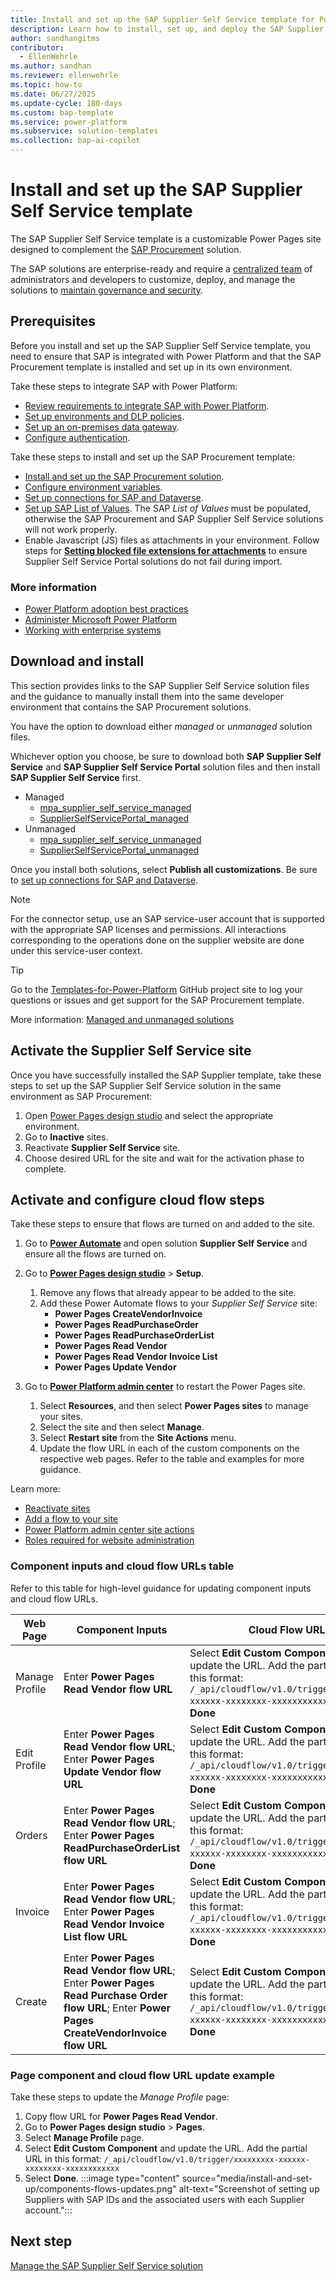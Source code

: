 ```yaml
---
title: Install and set up the SAP Supplier Self Service template for Power Platform
description: Learn how to install, set up, and deploy the SAP Supplier Self Service solution for Microsoft Power Platform.
author: sandhangitms
contributor:
  - EllenWehrle
ms.author: sandhan
ms.reviewer: ellenwehrle
ms.topic: how-to
ms.date: 06/27/2025
ms.update-cycle: 180-days
ms.custom: bap-template
ms.service: power-platform
ms.subservice: solution-templates
ms.collection: bap-ai-copilot
---
```


# Install and set up the SAP Supplier Self Service template

The SAP Supplier Self Service template is a customizable Power Pages site designed to complement the [SAP Procurement](/power-platform/enterprise-templates/finance/sap-procurement/overview) solution.

The SAP solutions are enterprise-ready and require a [centralized team](/power-platform/guidance/adoption/delivery-models#centralized) of administrators and developers to customize, deploy, and manage the solutions to [maintain governance and security](/power-platform/guidance/adoption/admin-best-practices).

## Prerequisites

Before you install and set up the SAP Supplier Self Service template, you need to ensure that SAP is integrated with Power Platform and that the SAP Procurement template is installed and set up in its own environment.

Take these steps to integrate SAP with Power Platform:

- [Review requirements to integrate SAP with Power Platform](/power-platform/enterprise-templates/finance/sap-procurement/administer/requirements).
- [Set up environments and DLP policies](/power-platform/enterprise-templates/finance/sap-procurement/administer/set-up-connections).
- [Set up an on-premises data gateway](/power-platform/enterprise-templates/finance/sap-procurement/administer/set-up-gateway).
- [Configure authentication](/power-platform/enterprise-templates/finance/sap-procurement/administer/configure-authentication).

Take these steps to install and set up the SAP Procurement template:

- [Install and set up the SAP Procurement solution](/power-platform/enterprise-templates/finance/sap-procurement/administer/install).
- [Configure environment variables](/power-platform/enterprise-templates/finance/sap-procurement/administer/configure-environment-variables).
- [Set up connections for SAP and Dataverse](/power-platform/enterprise-templates/finance/sap-procurement/administer/set-up-connections).
- [Set up SAP List of Values](/power-platform/enterprise-templates/finance/sap-procurement/administer/apply-seed-data#apply-saps-list-of-values). The SAP *List of Values* must be populated, otherwise the SAP Procurement and SAP Supplier Self Service solutions will not work properly.
- Enable Javascript (JS) files as attachments in your environment. Follow steps for [**Setting blocked file extensions for attachments**](/dynamics365/customer-service/administer/enable-file-attachments#configure-file-size-limit-and-file-extensions) to ensure Supplier Self Service Portal solutions do not fail during import.

### More information

- [Power Platform adoption best practices](/power-platform/guidance/adoption/methodology)
- [Administer Microsoft Power Platform](/power-platform/admin/admin-documentation)
- [Working with enterprise systems](/power-apps/guidance/planning/enterprise-systems)

## Download and install

This section provides links to the SAP Supplier Self Service solution files and the guidance to manually install them into the same developer environment that contains the SAP Procurement solutions.

You have the option to download either *managed* or *unmanaged* solution files.

Whichever option you choose, be sure to download both **SAP Supplier Self Service** and **SAP Supplier Self Service Portal** solution files and then install **SAP Supplier Self Service** first.

- Managed
  - [mpa_supplier_self_service_managed](https://aka.ms/mpa_supplier_self_service_managed)
  - [SupplierSelfServicePortal_managed](https://aka.ms/SupplierSelfServicePortal_managed)
- Unmanaged
  - [mpa_supplier_self_service_unmanaged](https://aka.ms/mpa_supplier_self_service_unmanaged)
  - [SupplierSelfServicePortal_unmanaged](https://aka.ms/SupplierSelfServicePortal_unmanaged)

Once you install both solutions, select **Publish all customizations**. Be sure to [set up connections for SAP and Dataverse](/power-platform/enterprise-templates/finance/sap-procurement/administer/set-up-connections).

> [!NOTE]
> For the connector setup, use an SAP service-user account that is supported with the appropriate SAP licenses and permissions. All interactions corresponding to the operations done on the supplier website are done under this service-user context.

> [!TIP]
>
> Go to the [Templates-for-Power-Platform](https://aka.ms/PowerPlatformTemplateSupport) GitHub project site to log your questions or issues and get support for the SAP Procurement template.

More information: [Managed and unmanaged solutions](/power-platform/alm/solution-concepts-alm#managed-and-unmanaged-solutions)

## Activate the Supplier Self Service site

Once you have successfully installed the SAP Supplier template, take these steps to set up the SAP Supplier Self Service solution in the same environment as SAP Procurement:

1. Open [Power Pages design studio](https://make.powerpages.microsoft.com) and select the appropriate environment.
1. Go to **Inactive** sites.
1. Reactivate **Supplier Self Service** site.
1. Choose desired URL for the site and wait for the activation phase to complete.

## Activate and configure cloud flow steps

Take these steps to ensure that flows are turned on and added to the site.

1. Go to [**Power Automate**](https://make.powerautomate.com/) and open solution **Supplier Self Service** and ensure all the flows are turned on.
1. Go to [**Power Pages design studio**](/power-pages/configure/design-build-overview) > **Setup**.
    1. Remove any flows that already appear to be added to the site.
    2. Add these Power Automate flows to your *Supplier Self Service* site:
        - **Power Pages CreateVendorInvoice**
        - **Power Pages ReadPurchaseOrder**
        - **Power Pages ReadPurchaseOrderList**
        - **Power Pages Read Vendor**
        - **Power Pages Read Vendor Invoice List**
        - **Power Pages Update Vendor**

1. Go to [**Power Platform admin center**](https://admin.powerplatform.microsoft.com/home) to restart the Power Pages site.
    1. Select **Resources**, and then select **Power Pages sites** to manage your sites.
    1. Select the site and then select **Manage**.
    1. Select **Restart site** from the **Site Actions** menu.
    1. Update the flow URL in each of the custom components on the respective web pages. Refer to the table and examples for more guidance.

Learn more:

- [Reactivate sites](/power-pages/admin/reactivate-website)
- [Add a flow to your site](/power-pages/configure/cloud-flow-integration#add-a-flow-to-your-site)
- [Power Platform admin center site actions](/power-pages/admin/admin-overview#site-actions)
- [Roles required for website administration](/power-pages/admin/admin-roles)

### Component inputs and cloud flow URLs table

Refer to this table for high-level guidance for updating component inputs and cloud flow URLs.

| Web Page  | Component Inputs  | Cloud Flow URLs  |
|----------------|--------------------------------------|----------------------------------|
| Manage Profile | Enter **Power Pages Read Vendor flow URL** | Select **Edit Custom Component** and update the URL. Add the partial URL in this format: `/_api/cloudflow/v1.0/trigger/xxxxxxxxx-xxxxxx-xxxxxxxx-xxxxxxxxxxxx`. Select **Done**  |
| Edit Profile   | Enter **Power Pages Read Vendor flow URL**; Enter **Power Pages Update Vendor flow URL**   | Select **Edit Custom Component** and update the URL. Add the partial URL in this format: `/_api/cloudflow/v1.0/trigger/xxxxxxxxx-xxxxxx-xxxxxxxx-xxxxxxxxxxxx`. Select **Done**  |
| Orders         | Enter **Power Pages Read Vendor flow URL**; Enter **Power Pages ReadPurchaseOrderList flow URL**     | Select **Edit Custom Component** and update the URL. Add the partial URL in this format: `/_api/cloudflow/v1.0/trigger/xxxxxxxxx-xxxxxx-xxxxxxxx-xxxxxxxxxxxx`. Select **Done**  |
| Invoice        | Enter **Power Pages Read Vendor flow URL**; Enter **Power Pages Read Vendor Invoice List flow URL**   | Select **Edit Custom Component** and update the URL. Add the partial URL in this format: `/_api/cloudflow/v1.0/trigger/xxxxxxxxx-xxxxxx-xxxxxxxx-xxxxxxxxxxxx`. Select **Done**  |
| Create         | Enter **Power Pages Read Vendor flow URL**; Enter **Power Pages Read Purchase Order flow URL**; Enter **Power Pages CreateVendorInvoice flow URL** | Select **Edit Custom Component** and update the URL. Add the partial URL in this format: `/_api/cloudflow/v1.0/trigger/xxxxxxxxx-xxxxxx-xxxxxxxx-xxxxxxxxxxxx`. Select **Done**  |

### Page component and cloud flow URL update example

Take these steps to update the *Manage Profile* page:

1. Copy flow URL for **Power Pages Read Vendor**.
1. Go to **Power Pages design studio** > **Pages**.
1. Select **Manage Profile** page.
1. Select **Edit Custom Component** and update the URL. Add the partial URL in this format: `/_api/cloudflow/v1.0/trigger/xxxxxxxxx-xxxxxx-xxxxxxxx-xxxxxxxxxxxx`
1. Select **Done**.
:::image type="content" source="media/install-and-set-up/components-flows-updates.png" alt-text="Screenshot of setting up Suppliers with SAP IDs and the associated users with each Supplier account.":::

## Next step

[Manage the SAP Supplier Self Service solution](manage.md)
